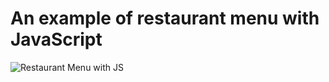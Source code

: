 # An example of restaurant menu with JavaScript
![Restaurant Menu with JS](WorldCuisineRestaurant.gif)